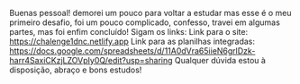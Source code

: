 Buenas pessoal! demorei um pouco para voltar a estudar mas esse é o meu primeiro desafio, foi um pouco complicado, confesso, travei em algumas partes, mas foi enfim concluído! 
Sigam os links:
Link para o site: https://chalenge1dnc.netlify.app
Link para as planilhas integradas: https://docs.google.com/spreadsheets/d/11A0dVra65iieN6grlDzk-harr4SaxiCKzjLZOVpIy0Q/edit?usp=sharing
Qualquer dúvida estou à disposição, abraço e bons estudos!
